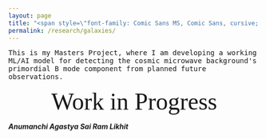 ```yaml
---
layout: page
title: "<span style=\"font-family: Comic Sans MS, Comic Sans, cursive; font-size:32px;\"> Seeing the Unseen: A Search for Primordial Gravitational Waves </span> "
permalink: /research/galaxies/
---
```


<span style="font-family: 'Andale Mono', monospace;">This is my Masters Project, where I am developing a working ML/AI model for detecting the cosmic microwave background's primordial B mode component from planned future observations.</span>


 

<div style="text-align: center; font-family: 'Lucida Console'; font-size: 48px;">
<span>Work in Progress</span>
</div>

***Anumanchi Agastya Sai Ram Likhit***
